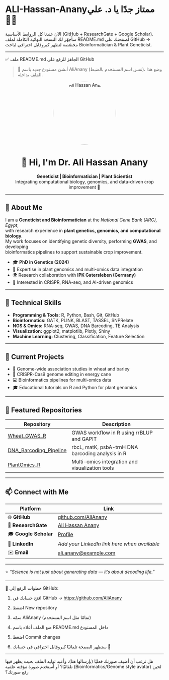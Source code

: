 # ALI-Hassan-Ananyممتاز جدًا يا د. علي 👨‍🔬
الآن عندنا كل الروابط الأساسية (GitHub + ResearchGate + Google Scholar).
سأجهّز لك النسخة النهائية الكاملة لملف README.md لصفحتك على GitHub
→ مخصّصة لتظهر كبروفايل احترافي لباحث Bioinformatician & Plant Geneticist.


---

✅ ملف README.md الجاهز للرفع على GitHub

> 📌 أنشئ مستودع جديد باسم AliAnany (نفس اسم المستخدم بالضبط)، وضع هذا الملف بداخله.



<p align="center">
  <!-- يمكنك تعديل مسار الصورة لاحقًا بعد رفعها إلى الريبو -->
  <img src="assets/ali.jpg" alt="Ali Hassan Anany" width="200" style="border-radius:50%;"/>
</p>

<h1 align="center">👋 Hi, I'm Dr. Ali Hassan Anany</h1>

<p align="center">
  <strong>Geneticist | Bioinformatician | Plant Scientist</strong><br>
  Integrating computational biology, genomics, and data-driven crop improvement 🌾
</p>

---

## 🔬 About Me  

I am a **Geneticist and Bioinformatician** at the *National Gene Bank (ARC), Egypt*,  
with research experience in **plant genetics, genomics, and computational biology**.  
My work focuses on identifying genetic diversity, performing **GWAS**, and developing  
bioinformatics pipelines to support sustainable crop improvement.

- 🎓 **PhD in Genetics (2024)**  
- 🧬 Expertise in plant genomics and multi-omics data integration  
- 🌍 Research collaboration with **IPK Gatersleben (Germany)**  
- 🚀 Interested in CRISPR, RNA-seq, and AI-driven genomics  

---

## 🧠 Technical Skills  

- **Programming & Tools:** R, Python, Bash, Git, GitHub  
- **Bioinformatics:** GATK, PLINK, BLAST, TASSEL, SNPRelate  
- **NGS & Omics:** RNA-seq, GWAS, DNA Barcoding, TE Analysis  
- **Visualization:** ggplot2, matplotlib, Plotly, Shiny  
- **Machine Learning:** Clustering, Classification, Feature Selection  

---

## 🚀 Current Projects  

- 🌾 Genome-wide association studies in wheat and barley  
- 🧫 CRISPR-Cas9 genome editing in energy cane  
- 💻 Bioinformatics pipelines for multi-omics data  
- 🎓 Educational tutorials on R and Python for plant genomics  

---

## 📂 Featured Repositories  

| Repository | Description |
|-------------|-------------|
| [Wheat_GWAS_R](https://github.com/AliAnany/Wheat_GWAS_R) | GWAS workflow in R using rrBLUP and GAPIT |
| [DNA_Barcoding_Pipeline](https://github.com/AliAnany/DNA_Barcoding_Pipeline) | rbcL, matK, psbA-trnH DNA barcoding analysis in R |
| [PlantOmics_R](https://github.com/AliAnany/PlantOmics_R) | Multi-omics integration and visualization tools |

---

## 📫 Connect with Me  

| Platform | Link |
|-----------|------|
| 🌐 **GitHub** | [github.com/AliAnany](https://github.com/AliAnany) |
| 🧬 **ResearchGate** | [Ali Hassan Anany](https://www.researchgate.net/profile/Ali-Anany?ev=hdr_xprf) |
| 🎓 **Google Scholar** | [Profile](https://scholar.google.com/citations?user=Re545U8AAAAJ&hl=en) |
| 💼 **LinkedIn** | *Add your LinkedIn link here when available* |
| ✉️ **Email** | ali.anany@example.com |

---

⭐ *“Science is not just about generating data — it’s about decoding life.”*


---

📘 خطوات الرفع إلى GitHub:

1. افتح حسابك في GitHub → https://github.com/AliAnany


2. اضغط New repository


3. سمّه AliAnany (تمامًا مثل اسم المستخدم)


4. ضع الملف أعلاه باسم README.md داخل المستودع


5. اضغط Commit changes


6. ستظهر الصفحة تلقائيًا كبروفايل احترافي في حسابك 🎉




---

هل ترغب أن أضيف صورتك فعليًا (بإرسالها هنا)، وأعيد توليد الملف بحيث يظهر فيها تلقائيًا؟
أو أستخدم صورة مؤقتة علمية (Bioinformatics/Genome style avatar) لحين رفع صورتك؟

